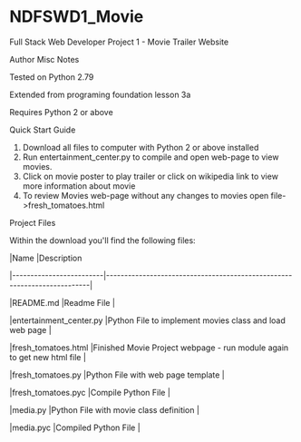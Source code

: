 # NDFSWD1_Movie

Full Stack Web Developer Project 1 - Movie Trailer Website


Author Misc Notes

Tested on Python 2.79

Extended from programing foundation lesson 3a

Requires Python 2 or above

Quick Start Guide


1. Download all files to computer with Python 2 or above installed
2. Run entertainment_center.py to compile and open web-page to view movies.
3. Click on movie poster to play trailer or click on wikipedia link to view more information about movie
4. To review Movies web-page without any changes to movies open file->fresh_tomatoes.html


Project Files

Within the download you'll find the following files:

|Name                     |Description      

|-------------------------|-------------------------------------------------------------------------|

|README.md			          |Readme File                                                              |

|entertainment_center.py	|Python File to implement movies class and load web page                  |

|fresh_tomatoes.html		  |Finished Movie Project webpage - run module again to get new html file   |

|fresh_tomatoes.py		    |Python File with web page template                                       |

|fresh_tomatoes.pyc		    |Compile Python File                                                      |

|media.py			            |Python File with movie class definition                                  |

|media.pyc			          |Compiled Python File                                                     |


